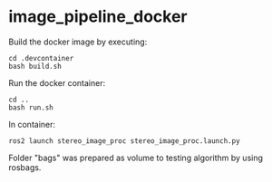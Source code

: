 # image_pipeline_docker

Build the docker image by executing:
```
cd .devcontainer
bash build.sh
```
Run the docker container:
```
cd ..
bash run.sh
```
In container:
```
ros2 launch stereo_image_proc stereo_image_proc.launch.py
```
Folder "bags" was prepared as volume to testing algorithm by using rosbags.
